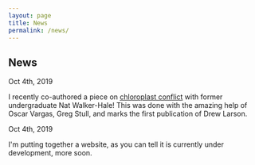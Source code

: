 ```yaml
---
layout: page
title: News
permalink: /news/
---
```

## News

Oct 4th, 2019

I recently co-authored a piece on [chloroplast conflict](https://peerj.com/articles/7747/) with former undergraduate Nat Walker-Hale! This was done with the amazing help of Oscar Vargas, Greg Stull, and marks the first publication of Drew Larson.

Oct 4th, 2019

I'm putting together a website, as you can tell it is currently under development, more soon.


